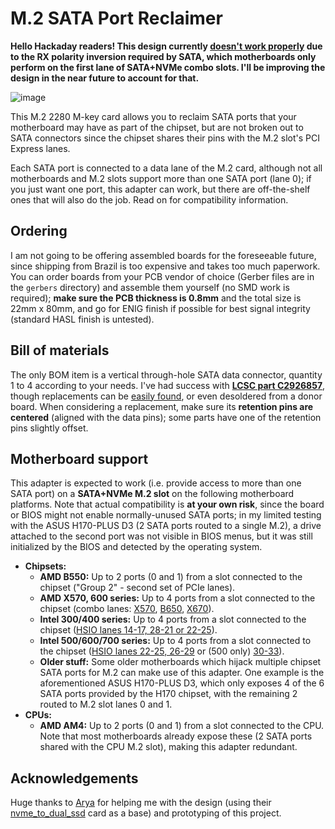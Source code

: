 # M.2 SATA Port Reclaimer

**Hello Hackaday readers! This design currently [doesn't work properly](https://media.discordapp.net/attachments/1008400899716157540/1036765121474727976/snapshot_2022.10.31_19.11.49.jpg) due to the RX polarity inversion required by SATA, which motherboards only perform on the first lane of SATA+NVMe combo slots. I'll be improving the design in the near future to account for that.**

![image](https://user-images.githubusercontent.com/540874/198851059-e040aa39-de31-48e6-ac12-ef1f7b898460.png)

This M.2 2280 M-key card allows you to reclaim SATA ports that your motherboard may have as part of the chipset, but are not broken out to SATA connectors since the chipset shares their pins with the M.2 slot's PCI Express lanes.

Each SATA port is connected to a data lane of the M.2 card, although not all motherboards and M.2 slots support more than one SATA port (lane 0); if you just want one port, this adapter can work, but there are off-the-shelf ones that will also do the job. Read on for compatibility information.

## Ordering

I am not going to be offering assembled boards for the foreseeable future, since shipping from Brazil is too expensive and takes too much paperwork. You can order boards from your PCB vendor of choice (Gerber files are in the `gerbers` directory) and assemble them yourself (no SMD work is required); **make sure the PCB thickness is 0.8mm** and the total size is 22mm x 80mm, and go for ENIG finish if possible for best signal integrity (standard HASL finish is untested).

## Bill of materials

The only BOM item is a vertical through-hole SATA data connector, quantity 1 to 4 according to your needs. I've had success with [**LCSC part C2926857**](https://lcsc.com/product-detail/Card-Edge-Connectors_LOTES-ABA-SAT-010-K15_C2926857.html), though replacements can be [easily found](https://gist.github.com/CRImier/d78ff224db0d781627f211ff5cede573), or even desoldered from a donor board. When considering a replacement, make sure its **retention pins are centered** (aligned with the data pins); some parts have one of the retention pins slightly offset.

## Motherboard support

This adapter is expected to work (i.e. provide access to more than one SATA port) on a **SATA+NVMe M.2 slot** on the following motherboard platforms. Note that actual compatibility is **at your own risk**, since the board or BIOS might not enable normally-unused SATA ports; in my limited testing with the ASUS H170-PLUS D3 (2 SATA ports routed to a single M.2), a drive attached to the second port was not visible in BIOS menus, but it was still initialized by the BIOS and detected by the operating system.

* **Chipsets:**
  * **AMD B550:** Up to 2 ports (0 and 1) from a slot connected to the chipset ("Group 2" - second set of PCIe lanes).
  * **AMD X570, 600 series:** Up to 4 ports from a slot connected to the chipset (combo lanes: [X570](https://www.gamersnexus.net/images/media/2020/amd-chipsets-b550/amd-x570-pcie-lanes.png), [B650](https://images.anandtech.com/doci/17585/SoC_26.png), [X670](https://images.anandtech.com/doci/17585/SoC_25.png)\).
  * **Intel 300/400 series:** Up to 4 ports from a slot connected to the chipset ([HSIO lanes 14-17, 28-21 or 22-25](https://www.intel.com/content/dam/www/public/us/en/documents/datasheets/300-series-chipset-pch-datasheet-vol-1.pdf#page=30)\).
  * **Intel 500/600/700 series:** Up to 4 ports from a slot connected to the chipset ([HSIO lanes 22-25, 26-29](https://edc.intel.com/content/www/us/en/design/ipla/software-development-platforms/client/platforms/alder-lake-desktop/intel-600-series-chipset-family-platform-controller-hub-pch-datasheet-volume/004/intel-600-series-chipset-family-pch/) or (500 only) [30-33](https://cdrdv2.intel.com/v1/dl/getContent/635218)\).
  * **Older stuff:** Some older motherboards which hijack multiple chipset SATA ports for M.2 can make use of this adapter. One example is the aforementioned ASUS H170-PLUS D3, which only exposes 4 of the 6 SATA ports provided by the H170 chipset, with the remaining 2 routed to M.2 slot lanes 0 and 1.
* **CPUs:**
  * **AMD AM4:** Up to 2 ports (0 and 1) from a slot connected to the CPU. Note that most motherboards already expose these (2 SATA ports shared with the CPU M.2 slot), making this adapter redundant.

## Acknowledgements

Huge thanks to [Arya](https://github.com/CRImier) for helping me with the design (using their [nvme_to_dual_ssd](https://github.com/CRImier/MyKiCad/tree/master/Laptop%20mods/nvme_to_dual_ssd) card as a base) and prototyping of this project.

